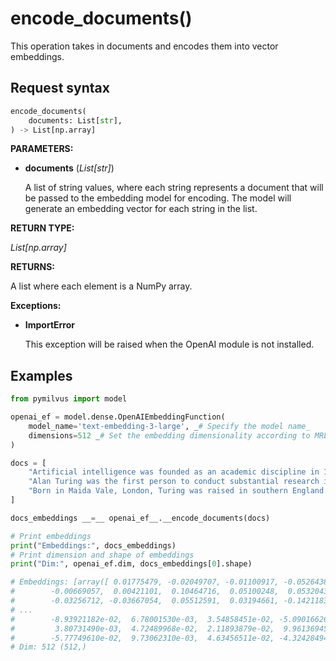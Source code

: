 # encode_documents()

This operation takes in documents and encodes them into vector embeddings.

## Request syntax

```python
encode_documents(
    documents: List[str], 
) -> List[np.array]
```

__PARAMETERS:__

- __documents__ (_List[str]_)

    A list of string values, where each string represents a document that will be passed to the embedding model for encoding. The model will generate an embedding vector for each string in the list.

__RETURN TYPE:__

_List[np.array]_

__RETURNS:__

A list where each element is a NumPy array.

__Exceptions:__

- __ImportError__

    This exception will be raised when the OpenAI module is not installed.

## Examples

```python
from pymilvus import model

openai_ef = model.dense.OpenAIEmbeddingFunction(
    model_name='text-embedding-3-large', _# Specify the model name_
    dimensions=512 _# Set the embedding dimensionality according to MRL feature._
)

docs = [
    "Artificial intelligence was founded as an academic discipline in 1956.",
    "Alan Turing was the first person to conduct substantial research in AI.",
    "Born in Maida Vale, London, Turing was raised in southern England.",
]

docs_embeddings __=__ openai_ef__.__encode_documents(docs)

# Print embeddings
print("Embeddings:", docs_embeddings)
# Print dimension and shape of embeddings
print("Dim:", openai_ef.dim, docs_embeddings[0].shape)

# Embeddings: [array([ 0.01775479, -0.02049707, -0.01100917, -0.05264385,  0.04231524,
#        -0.00669057,  0.00421101,  0.10464716,  0.05100248,  0.05320431,
#        -0.03256712, -0.03667054,  0.05512591,  0.03194661, -0.14211836,
# ...
#        -8.93921182e-02,  6.78001530e-03,  3.54858451e-02, -5.09016626e-02,
#         3.80731490e-03,  4.72489968e-02,  2.11893879e-02,  9.96136945e-03,
#        -5.77749610e-02,  9.73062310e-03,  4.63456511e-02, -4.32428494e-02])]
# Dim: 512 (512,)
```
